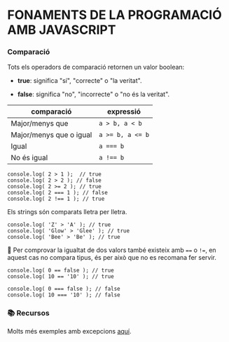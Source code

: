 # FONAMENTS DE LA PROGRAMACIÓ AMB JAVASCRIPT

###  **Comparació**
Tots els operadors de comparació retornen un valor boolean:

- **true**: significa "sí", "correcte" o "la veritat".

- **false**: significa "no", "incorrecte" o "no és la veritat".

| comparació   |   expressió |
|--------------|-------------|
|Major/menys que |  ```a > b, a < b```
|Major/menys que o igual |   ```a >= b, a <= b```
|Igual |    ```a === b```
|No és igual |    ```a !== b```

```
console.log( 2 > 1 );  // true 
console.log( 2 > 2 ); // false
console.log( 2 >= 2 ); // true
console.log( 2 === 1 ); // false 
console.log( 2 !== 1 ); // true
```

Els strings són comparats lletra per lletra.
```
console.log( 'Z' > 'A' ); // true
console.log( 'Glow' > 'Glee' ); // true
console.log( 'Bee' > 'Be' ); // true
```


🚨 Per comprovar la igualtat de dos valors també existeix amb ```==``` o ```!=```, en aquest cas no compara tipus, és per això que no es recomana fer servir.

```
console.log( 0 == false ); // true
console.log( 10 == '10' ); // true
```
```
console.log( 0 === false ); // false
console.log( 10 === '10' ); // false
```

### 📚 Recursos

Molts més exemples amb excepcions [aquí](https://javascript.info/comparison).
